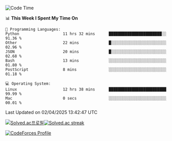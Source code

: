 
<!--START_SECTION:waka-->
![Code Time](http://img.shields.io/badge/Code%20Time-3%2C772%20hrs%2024%20mins-blue)

📊 **This Week I Spent My Time On** 

```text
💬 Programming Languages: 
Python                   11 hrs 32 mins      ███████████████████████░░   91.36 % 
Other                    22 mins             █░░░░░░░░░░░░░░░░░░░░░░░░   02.96 % 
JSON                     20 mins             █░░░░░░░░░░░░░░░░░░░░░░░░   02.68 % 
Bash                     13 mins             ░░░░░░░░░░░░░░░░░░░░░░░░░   01.80 % 
PostScript               8 mins              ░░░░░░░░░░░░░░░░░░░░░░░░░   01.18 % 

💻 Operating System: 
Linux                    12 hrs 38 mins      █████████████████████████   99.99 % 
Mac                      0 secs              ░░░░░░░░░░░░░░░░░░░░░░░░░   00.01 % 
```


 Last Updated on 02/04/2025 13:42:47 UTC
<!--END_SECTION:waka-->


[![Solved.ac프로필](http://mazassumnida.wtf/api/generate_badge?boj=hckim96)](https://solved.ac/hckim96)[![Solved.ac streak](http://mazandi.herokuapp.com/api?handle=hckim96&theme=dark)](https://solved.ac/hckim96)


[![CodeForces Profile](https://cf.leed.at?id=hckim96)](https://codeforces.com/profile/hckim96)

